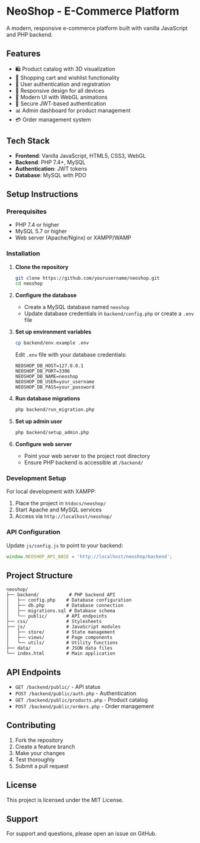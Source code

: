 # NeoShop - E-Commerce Platform

A modern, responsive e-commerce platform built with vanilla JavaScript and PHP backend.

## Features

- 🛍️ Product catalog with 3D visualization
- 🛒 Shopping cart and wishlist functionality
- 👤 User authentication and registration
- 📱 Responsive design for all devices
- 🎨 Modern UI with WebGL animations
- 🔐 Secure JWT-based authentication
- 📊 Admin dashboard for product management
- 💳 Order management system

## Tech Stack

- **Frontend**: Vanilla JavaScript, HTML5, CSS3, WebGL
- **Backend**: PHP 7.4+, MySQL
- **Authentication**: JWT tokens
- **Database**: MySQL with PDO

## Setup Instructions

### Prerequisites

- PHP 7.4 or higher
- MySQL 5.7 or higher
- Web server (Apache/Nginx) or XAMPP/WAMP

### Installation

1. **Clone the repository**
   ```bash
   git clone https://github.com/yourusername/neoshop.git
   cd neoshop
   ```

2. **Configure the database**
   - Create a MySQL database named `neoshop`
   - Update database credentials in `backend/config.php` or create a `.env` file

3. **Set up environment variables**
   ```bash
   cp backend/env.example .env
   ```
   Edit `.env` file with your database credentials:
   ```
   NEOSHOP_DB_HOST=127.0.0.1
   NEOSHOP_DB_PORT=3306
   NEOSHOP_DB_NAME=neoshop
   NEOSHOP_DB_USER=your_username
   NEOSHOP_DB_PASS=your_password
   ```

4. **Run database migrations**
   ```bash
   php backend/run_migration.php
   ```

5. **Set up admin user**
   ```bash
   php backend/setup_admin.php
   ```

6. **Configure web server**
   - Point your web server to the project root directory
   - Ensure PHP backend is accessible at `/backend/`

### Development Setup

For local development with XAMPP:

1. Place the project in `htdocs/neoshop/`
2. Start Apache and MySQL services
3. Access via `http://localhost/neoshop/`

### API Configuration

Update `js/config.js` to point to your backend:
```javascript
window.NEOSHOP_API_BASE = 'http://localhost/neoshop/backend';
```

## Project Structure

```
neoshop/
├── backend/           # PHP backend API
│   ├── config.php    # Database configuration
│   ├── db.php        # Database connection
│   ├── migrations.sql # Database schema
│   └── public/       # API endpoints
├── css/              # Stylesheets
├── js/               # JavaScript modules
│   ├── store/        # State management
│   ├── views/        # Page components
│   └── utils/        # Utility functions
├── data/             # JSON data files
└── index.html        # Main application
```

## API Endpoints

- `GET /backend/public/` - API status
- `POST /backend/public/auth.php` - Authentication
- `GET /backend/public/products.php` - Product catalog
- `POST /backend/public/orders.php` - Order management

## Contributing

1. Fork the repository
2. Create a feature branch
3. Make your changes
4. Test thoroughly
5. Submit a pull request

## License

This project is licensed under the MIT License.

## Support

For support and questions, please open an issue on GitHub.
